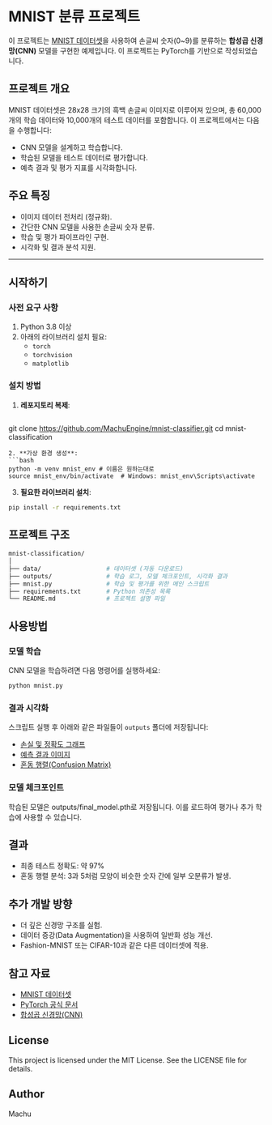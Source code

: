 # MNIST 분류 프로젝트

이 프로젝트는 [MNIST 데이터셋](http://yann.lecun.com/exdb/mnist/)을 사용하여 손글씨 숫자(0~9)를 분류하는 **합성곱 신경망(CNN)** 모델을 구현한 예제입니다. 이 프로젝트는 PyTorch를 기반으로 작성되었습니다.


## 프로젝트 개요
MNIST 데이터셋은 28x28 크기의 흑백 손글씨 이미지로 이루어져 있으며, 총 60,000개의 학습 데이터와 10,000개의 테스트 데이터를 포함합니다. 이 프로젝트에서는 다음을 수행합니다:
- CNN 모델을 설계하고 학습합니다.
- 학습된 모델을 테스트 데이터로 평가합니다.
- 예측 결과 및 평가 지표를 시각화합니다.


## 주요 특징
- 이미지 데이터 전처리 (정규화).
- 간단한 CNN 모델을 사용한 손글씨 숫자 분류.
- 학습 및 평가 파이프라인 구현.
- 시각화 및 결과 분석 지원.

---

## 시작하기
### 사전 요구 사항
1. Python 3.8 이상
2. 아래의 라이브러리 설치 필요:
   - `torch`
   - `torchvision`
   - `matplotlib`

### 설치 방법
1. **레포지토리 복제**:
   ```bash
  git clone https://github.com/MachuEngine/mnist-classifier.git
  cd mnist-classification
  ```
2. **가상 환경 생성**:
  ```bash
  python -m venv mnist_env # 이름은 원하는대로
  source mnist_env/bin/activate  # Windows: mnist_env\Scripts\activate
  ```
3. **필요한 라이브러리 설치**:
  ```bash
  pip install -r requirements.txt
  ```


## 프로젝트 구조
```bash
mnist-classification/
│
├── data/                  # 데이터셋 (자동 다운로드)
├── outputs/               # 학습 로그, 모델 체크포인트, 시각화 결과
├── mnist.py               # 학습 및 평가를 위한 메인 스크립트
├── requirements.txt       # Python 의존성 목록
└── README.md              # 프로젝트 설명 파일
```


## 사용방법
### 모델 학습
CNN 모델을 학습하려면 다음 명령어를 실행하세요:
```bash
python mnist.py
```
### 결과 시각화
스크립트 실행 후 아래와 같은 파일들이 `outputs` 폴더에 저장됩니다:
- [손실 및 정확도 그래프](outputs/loss_accuracy_curve.png)
- [예측 결과 이미지](outputs/predictions.png)
- [혼동 행렬(Confusion Matrix)](outputs/confusion_matrix.png)

### 모델 체크포인트
학습된 모델은 outputs/final_model.pth로 저장됩니다. 이를 로드하여 평가나 추가 학습에 사용할 수 있습니다.


## 결과
- 최종 테스트 정확도: 약 97%
- 혼동 행렬 분석: 3과 5처럼 모양이 비슷한 숫자 간에 일부 오분류가 발생.

## 추가 개발 방향
- 더 깊은 신경망 구조를 실험.
- 데이터 증강(Data Augmentation)을 사용하여 일반화 성능 개선.
- Fashion-MNIST 또는 CIFAR-10과 같은 다른 데이터셋에 적용.


## 참고 자료
- [MNIST 데이터셋](http://yann.lecun.com/exdb/mnist/)
- [PyTorch 공식 문서](https://pytorch.org/docs/)
- [합성곱 신경망(CNN)](https://en.wikipedia.org/wiki/Convolutional_neural_network)


## License
This project is licensed under the MIT License. See the LICENSE file for details.


## Author
Machu